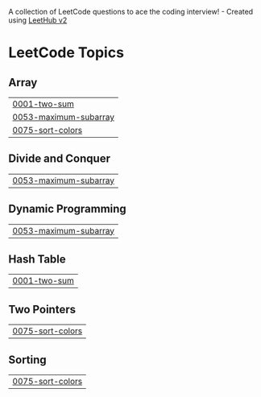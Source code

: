 A collection of LeetCode questions to ace the coding interview! - Created using [LeetHub v2](https://github.com/arunbhardwaj/LeetHub-2.0)
<!---LeetCode Topics Start-->
# LeetCode Topics
## Array
|  |
| ------- |
| [0001-two-sum](https://github.com/m1ss-chief/Leetcode-Solutions/tree/master/0001-two-sum) |
| [0053-maximum-subarray](https://github.com/m1ss-chief/Leetcode-Solutions/tree/master/0053-maximum-subarray) |
| [0075-sort-colors](https://github.com/m1ss-chief/Leetcode-Solutions/tree/master/0075-sort-colors) |
## Divide and Conquer
|  |
| ------- |
| [0053-maximum-subarray](https://github.com/m1ss-chief/Leetcode-Solutions/tree/master/0053-maximum-subarray) |
## Dynamic Programming
|  |
| ------- |
| [0053-maximum-subarray](https://github.com/m1ss-chief/Leetcode-Solutions/tree/master/0053-maximum-subarray) |
## Hash Table
|  |
| ------- |
| [0001-two-sum](https://github.com/m1ss-chief/Leetcode-Solutions/tree/master/0001-two-sum) |
## Two Pointers
|  |
| ------- |
| [0075-sort-colors](https://github.com/m1ss-chief/Leetcode-Solutions/tree/master/0075-sort-colors) |
## Sorting
|  |
| ------- |
| [0075-sort-colors](https://github.com/m1ss-chief/Leetcode-Solutions/tree/master/0075-sort-colors) |
<!---LeetCode Topics End-->